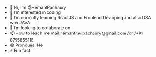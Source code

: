 - 👋 Hi, I’m @HemantPachaury
- 👀 I’m interested in coding
- 🌱 I’m currently learning ReactJS and Frontend Devloping and also DSA with JAVA
- 💞️ I’m looking to collaborate on 
- 📫 How to reach me mail:hemantravipachaury@gmail.com /or /+91 8755855116
- 😄 Pronouns: He
- ⚡ Fun fact:

<!---
HemantPachaury/HemantPachaury is a ✨ special ✨ repository because its `README.md` (this file) appears on your GitHub profile.
You can click the Preview link to take a look at your changes.
--->
